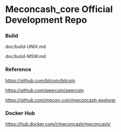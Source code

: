
Meconcash_core Official Development Repo
==================================

### Bulid
doc/bulid-UNIX.md

doc/bulid-MSW.md

### Reference
https://github.com/bitcoin/bitcoin

https://github.com/peercoin/peercoin

https://github.com/mecon-coin/meconcash-explorer

### Docker Hub
https://hub.docker.com/r/meconcash/meconcash/

